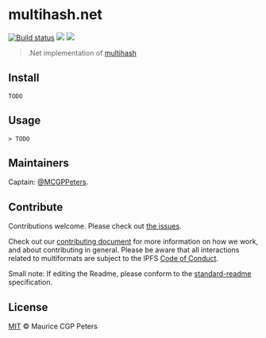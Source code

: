 # multihash.net

[![Build status](https://ci.appveyor.com/api/projects/status/wsewx8owqw12b22k/branch/master?svg=true)](https://ci.appveyor.com/project/MCGPPeters/multihash-net/branch/master)
[![](https://img.shields.io/badge/project-multiformats-blue.svg?style=flat-square)](http://github.com/multiformats/multiformats)
[![](https://img.shields.io/badge/freenode-%23ipfs-blue.svg?style=flat-square)](http://webchat.freenode.net/?channels=%23ipfs)

> .Net implementation of [multihash](https://github.com/multiformats/multihash)

## Install

```
TODO
```

## Usage

```
> TODO
```

## Maintainers

Captain: [@MCGPPeters](https://github.com/MCGPPeters).

## Contribute

Contributions welcome. Please check out [the issues](https://github.com/multiformats/MultiHash.Net/issues).

Check out our [contributing document](https://github.com/multiformats/multiformats/blob/master/contributing.md) for more information on how we work, and about contributing in general. Please be aware that all interactions related to multiformats are subject to the IPFS [Code of Conduct](https://github.com/ipfs/community/blob/master/code-of-conduct.md).

Small note: If editing the Readme, please conform to the [standard-readme](https://github.com/RichardLitt/standard-readme) specification.

## License

[MIT](LICENSE) © Maurice CGP Peters
